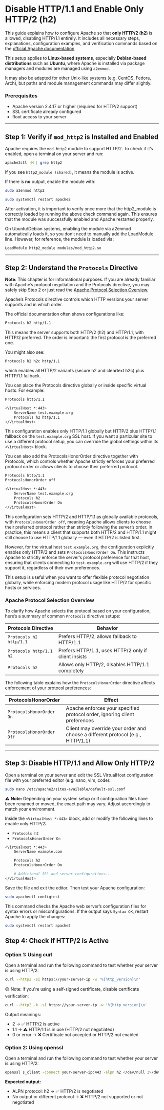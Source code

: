 # Disable HTTP/1.1 and Enable Only HTTP/2 (h2)

This guide explains how to configure Apache so that **only HTTP/2 (h2)** is allowed, disabling HTTP/1.1 entirely. It includes all necessary steps, explanations, configuration examples, and verification commands based on the [official Apache documentation](https://httpd.apache.org/docs/2.4/howto/http2.html#basic-config). 

This setup applies to **Linux-based systems**, especially **Debian-based distributions** such as **Ubuntu**, where Apache is installed via package managers and modules are managed using `a2enmod`.  

It may also be adapted for other Unix-like systems (e.g. CentOS, Fedora, Arch), but paths and module management commands may differ slightly.

### Prerequisites
- Apache version 2.4.17 or higher (required for HTTP/2 support)
- SSL certificate already configured
- Root access to your server

---

## Step 1: Verify if `mod_http2` is Installed and Enabled

Apache requires the `mod_http2` module to support HTTP/2. To check if it’s enabled, open a terminal on your server and run:

```bash
apache2ctl -M | grep http2
```

If you see `http2_module (shared)`, it means the module is active.

If there is **no** output, enable the module with:
```bash
sudo a2enmod http2
```
```bash
sudo systemctl restart apache2
```
After activation, it is important to verify once more that the http2_module is correctly loaded by running the above check command again. This ensures that the module was successfully enabled and Apache restarted properly.

On Ubuntu/Debian systems, enabling the module via a2enmod automatically loads it, so you don’t need to manually add the LoadModule line. However, for reference, the module is loaded via:
```bash
LoadModule http2_module modules/mod_http2.so
```
---

## Step 2: Understand the `Protocols` Directive
**Note:** This chapter is for informational purposes. If you are already familiar with Apache’s protocol negotiation and the Protocols directive, you may safely skip Step 2 or just read the [Apache Protocol Selection Overview](https://banointan.github.io/myitjournal/security/dokumentation/webserver/apache/http-1.1-deaktivieren/#apache-protocol-selection-overview).

Apache’s Protocols directive controls which HTTP versions your server supports and in which order. 

The official documentation often shows configurations like:
```bash
Protocols h2 http/1.1
```
This means the server supports both HTTP/2 (h2) and HTTP/1.1, with HTTP/2 preferred. The order is important: the first protocol is the preferred one.

You might also see:
```bash
Protocols h2 h2c http/1.1
```
which enables all HTTP/2 variants (secure h2 and cleartext h2c) plus HTTP/1.1 fallback.

You can place the Protocols directive globally or inside specific virtual hosts. For example:
```bash
Protocols http/1.1

<VirtualHost *:443>
    ServerName test.example.org
    Protocols h2 http/1.1
</VirtualHost>
```
This configuration enables only HTTP/1.1 globally but HTTP/2 plus HTTP/1.1 fallback on the `test.example.org` SSL host. If you want a particular site to use a different protocol setup, you can override the global settings within its `<VirtualHost>` block.

You can also add the ProtocolsHonorOrder directive together with Protocols, which controls whether Apache strictly enforces your preferred protocol order or allows clients to choose their preferred protocol.
```bash
Protocols http/1.1
ProtocolsHonorOrder off

<VirtualHost *:443>
    ServerName test.example.org
    Protocols h2
    ProtocolsHonorOrder On
</VirtualHost>
```

This configuration sets HTTP/2 and HTTP/1.1 as globally available protocols, with `ProtocolsHonorOrder off`, meaning Apache allows clients to choose their preferred protocol rather than strictly following the server’s order. In practice, this means a client that supports both HTTP/2 and HTTP/1.1 might still choose to use HTTP/1.1 globally — even if HTTP/2 is listed first.

However, for the virtual host `test.example.org`, the configuration explicitly enables only HTTP/2 and sets `ProtocolsHonorOrder On`. This instructs Apache to strictly enforce the server’s protocol preference for that host, ensuring that clients connecting to `test.example.org` will use HTTP/2 if they support it, regardless of their own preferences.

This setup is useful when you want to offer flexible protocol negotiation globally, while enforcing modern protocol usage like HTTP/2 for specific hosts or services.

### Apache Protocol Selection Overview

To clarify how Apache selects the protocol based on your configuration, here’s a summary of common `Protocols` directive setups:

| Protocols Directive       | Behavior                                         |
|---------------------------|--------------------------------------------------|
| `Protocols h2 http/1.1`   | Prefers HTTP/2, allows fallback to HTTP/1.1     |
| `Protocols http/1.1 h2`   | Prefers HTTP/1.1, uses HTTP/2 only if client insists |
| `Protocols h2`            | Allows only HTTP/2, disables HTTP/1.1 completely |

The following table explains how the `ProtocolsHonorOrder` directive affects enforcement of your protocol preferences:

| ProtocolsHonorOrder       | Effect                                               |
|--------------------------|------------------------------------------------------|
| `ProtocolsHonorOrder On`     | Apache enforces your specified protocol order, ignoring client preferences |
| `ProtocolsHonorOrder Off`    | Client may override your order and choose a different protocol (e.g., HTTP/1.1) |

---

## Step 3: Disable HTTP/1.1 and Allow Only HTTP/2

Open a terminal on your server and edit the SSL VirtualHost configuration file with your preferred editor (e.g. nano, vim, code):
```bash
sudo nano /etc/apache2/sites-available/default-ssl.conf
```
⚠️ **Note:** Depending on your system setup or if configuration files have been renamed or moved, the exact path may vary. Adjust accordingly to match your environment.

Inside the `<VirtualHost *:443>` block, add or modify the following lines to enable only HTTP/2:
- `Protocols h2`
- `ProtocolsHonorOrder On`

```bash
<VirtualHost *:443>
    ServerName example.com

    Protocols h2
    ProtocolsHonorOrder On

    # Additional SSL and server configurations...
</VirtualHost>
```
Save the file and exit the editor. Then test your Apache configuration:
```bash
sudo apachectl configtest
```
This command checks the Apache web server’s configuration files for syntax errors or misconfigurations. If the output says `Syntax OK`, restart Apache to apply the changes:
```bash
sudo systemctl restart apache2
```

## Step 4: Check if HTTP/2 is Active
### Option 1: Using curl
Open a terminal and run the following command to test whether your server is using HTTP/2:

```bash
curl --http2 -sI https://your-server-ip -w '%{http_version}\n'
```

🟡 Note: If you're using a self-signed certificate, disable certificate verification:
```bash
curl --http2 -k -sI https://your-server-ip -w '%{http_version}\n'
```

Output meanings:

- 2 → ✅ HTTP/2 is active
- 1.1 → ⚠️ HTTP/1.1 is in use (HTTP/2 not negotiated)
- 0 or error → ❌ Certificate not accepted or HTTP/2 not enabled

### Option 2: Using openssl
Open a terminal and run the following command to test whether your server is using HTTP/2:
```bash
openssl s_client -connect your-server-ip:443 -alpn h2 </dev/null 2>/dev/null | grep -i "ALPN"
```

**Expected output:**

- ALPN protocol: h2 → ✅ HTTP/2 is negotiated
- No output or different protocol → ❌ HTTP/2 not supported or not negotiated
